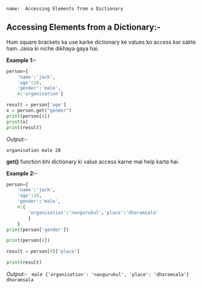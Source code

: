```ngMeta
name:  Accessing Elements from a Dictionary

```


## Accessing Elements from a Dictionary:-


Hum square brackets ka use karke dictionary ke values ko access kar sakte hain. Jaisa ki niche dikhaya gaya hai.

**Example 1:-**

```python
person={
    'name':'jack',
    'age':20,
    'gender':'male',
    4:'organisation'}

result = person['age'] 
x = person.get("gender")
print(person[4])
print(x)
print(result)
 ```
    
*Output:-*

`organisation male 20 ` 

**get()** function bhi dictionary ki value access karne mai help karta hai. 

**Example 2:-**
```python
person={
    'name':'jack',
    'age':20,
    'gender':'male',
    4:{
        'organisation':'navgurukul','place':'dharamsala'
        }
    }
print(person['gender'])

print(person[4])

result = person[4]['place']

print(result)
 ```
   
*Output:-*
`  male {'organisation': 'navgurukul', 'place': 'dharamsala'}
 dharamsala
`
   	 
